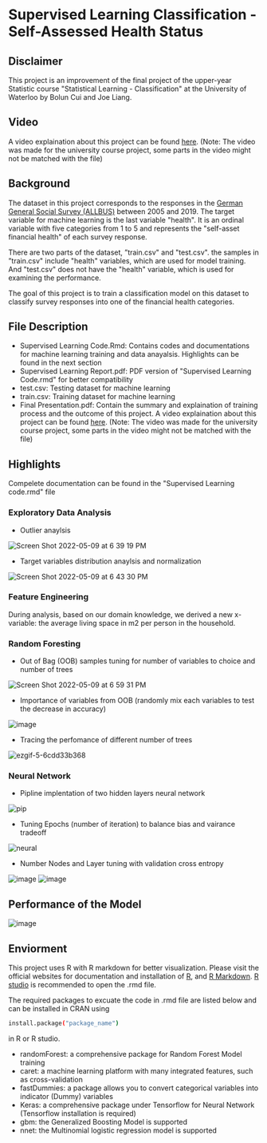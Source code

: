# Supervised Learning Classification - Self-Assessed Health Status
## Disclaimer
This project is an improvement of the final project of the upper-year Statistic course "Statistical Learning - Classification" at the University of Waterloo by Bolun Cui and Joe Liang. 
## Video
A video explaination about this project can be found [here](https://youtu.be/LncR2eTuaW8). (Note: The video was made for the university course project, some parts in the video might not be matched with the file)
## Background
The dataset in this project corresponds to the responses in the [German General Social Survey (ALLBUS)](https://www.gesis.org/en/allbus/allbus-home/general-information) between 2005 and 2019. The target variable for machine learning is the last variable "health". It is an ordinal variable with five categories from 1 to 5 and represents the "self-asset financial health" of each survey response.

There are two parts of the dataset, ”train.csv" and "test.csv". the samples in ”train.csv" include "health" variables, which are used for model training. And "test.csv" does not have the "health" variable, which is used for examining the performance.

The goal of this project is to train a classification model on this dataset to classify survey responses into one of the financial health categories.
## File Description
- Supervised Learning Code.Rmd: Contains codes and documentations for machine learning training and data anayalsis. Highlights can be found in the next section
- Supervised Learning Report.pdf: PDF version of "Supervised Learning Code.rmd" for better compatibility
- test.csv: Testing dataset for machine learning
- train.csv: Training dataset for machine learning
- Final Presentation.pdf: Contain the summary and explaination of training process and the outcome of this project. A video explaination about this project can be found [here](https://youtu.be/LncR2eTuaW8). (Note: The video was made for the university course project, some parts in the video might not be matched with the file)
## Highlights
Compelete documentation can be found in the "Supervised Learning code.rmd" file
### Exploratory Data Analysis
- Outlier anaylsis

![Screen Shot 2022-05-09 at 6 39 19 PM](https://user-images.githubusercontent.com/50597009/167510234-a40d0857-18ba-49ab-9211-a77439907923.png)
- Target variables distribution anaylsis and normalization

![Screen Shot 2022-05-09 at 6 43 30 PM](https://user-images.githubusercontent.com/50597009/167510495-4e9d4185-cff5-4c59-8182-0ef97cfe02a8.png)
### Feature Engineering
During analysis, based on our domain knowledge, we derived a new x-variable: the average living space in m2 per person in the household.
### Random Foresting
- Out of Bag (OOB) samples tuning for number of variables to choice and number of trees

![Screen Shot 2022-05-09 at 6 59 31 PM](https://user-images.githubusercontent.com/50597009/167512133-90c355a2-6c07-428c-a0f7-16f52dadebda.png)
- Importance of variables from OOB (randomly mix each variables to test the decrease in accuracy)

![image](https://user-images.githubusercontent.com/50597009/167512382-42b851ae-18c9-4aed-aecd-d52827a579c1.png)
- Tracing the perfomance of different number of trees

![ezgif-5-6cdd33b368](https://user-images.githubusercontent.com/50597009/167513470-1775942b-3a12-40d8-a8e1-b487fae8f6c3.gif)

### Neural Network
- Pipline implentation of two hidden layers neural network

![pip](https://user-images.githubusercontent.com/50597009/167514019-340214b8-ed37-49ac-b301-653565b66ac0.gif)

- Tuning Epochs (number of iteration) to balance bias and vairance tradeoff

![neural](https://user-images.githubusercontent.com/50597009/167511333-45ce2f77-87f2-42df-a84e-372223eaca53.gif)
- Number Nodes and Layer tuning with validation cross entropy

![image](https://user-images.githubusercontent.com/50597009/167513662-b1bc3c49-a2f1-4192-96d8-fbb189e31487.png)
![image](https://user-images.githubusercontent.com/50597009/167514574-f7be8d49-a08a-4911-8820-7f718171eabb.png)

## Performance of the Model
![image](https://user-images.githubusercontent.com/50597009/167514689-ae11686b-a180-4d94-84a5-35e78f941d42.png)


## Enviorment
This project uses R with R markdown for better visualization. Please visit the official websites for documentation and installation of [R](https://www.r-project.org/), and [R Markdown](https://rmarkdown.rstudio.com/). [R studio](https://www.rstudio.com/) is recommended to open the .rmd file.

The required packages to excuate the code in .rmd file are listed below and can be installed in CRAN using
```bash
install.package("package_name")
```
in R or R studio.
- randomForest: a comprehensive package for Random Forest Model training
- caret: a machine learning platform with many integrated features, such as cross-validation
- fastDummies: a package allows you to convert categorical variables into indicator (Dummy) variables
- Keras: a comprehensive package under Tensorflow for Neural Network (Tensorflow installation is required)
- gbm: the Generalized Boosting Model is supported
- nnet: the Multinomial logistic regression model is supported
